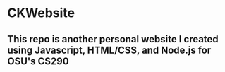 # CKWebsite
## This repo is another personal website I created using Javascript, HTML/CSS, and Node.js for OSU's CS290

